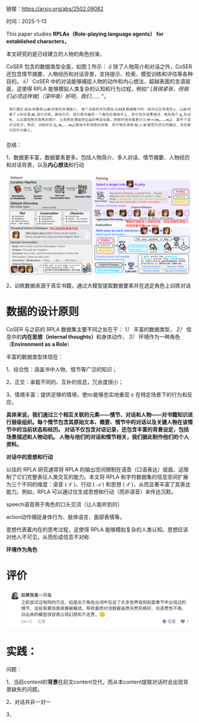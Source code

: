 链接：https://arxiv.org/abs/2502.09082

时间：2025-1-13

This paper studies **RPLAs（Role-playing language agents） for established characters，**

本文研究的是已经建立的人物的角色扮演，

CoSER 包含的数据类型全面，如图 [1](https://arxiv.org/html/2502.09082v2#S0.F1) 所示： *i)* 除了人物简介和对话之外，CoSER 还包含情节摘要、人物经历和对话背景，支持提示、检索、模型训练和评估等各种目的。 *ii）* CoSER 中的对话能够捕捉人物的动作和内心想法，超越表面的言语层面，这使得 RPLA 能够模拟人类复杂的认知和行为过程，例如“ *\[我很紧张，但我们必须这样做]（深呼吸）好吧，我们……* ”。



![](images/image-1.png)





总结：

1、数据更丰富，数据要素更多。包括人物简介、多人对话、情节摘要、人物经历和对话背景，以及**内心想法**和行动

![](images/image-2.png)

2、训练数据来源于真实书籍，通过大模型提取数据要素并在选定角色上训练对话





# 数据的设计原则

CoSER 与之前的 RPLA 数据集主要不同之处在于： *1）* 丰富的数据类型， *2）* 信息中的**内在思想（internal thoughts）**&#x548C;身体动作， *3）* 环境作为一种角色（**Environment as a Role**）



丰富的数据类型体现在：

1、综合性：涵盖书中人物、情节等广泛的知识；

2、正交：承载不同的、互补的信息，冗余度很小；

3、情境丰富：提供足够的情境，使πc能够忠实地重现 c 在特定场景下的行为和反应。



**具体来说，我们通过三个相互关联的元素——情节、对话和人物——对书籍知识进行层级组织。每个情节包含其原始文本、概要、情节中的对话以及关键人物在该情节中的当前状态和经历。 对话不仅包含对话记录，还包含丰富的背景设定，包括场景描述和人物动机。 人物与他们的对话和情节相关，我们据此制作他们的个人资料。**



**对话中的思想和行动**

以往的 RPLA 研究通常将 RPLA 的输出空间限制在语音（口语表达）层面，这限制了它们完整表征人类交互的能力。本文将 RPLA 和字符数据集的信息空间扩展为三个不同的维度：语音 ( ℒ )、行动 ( 𝒜 ) 和思想 ( 𝒯 )，从而显著丰富了其表达能力。例如，RPLA 可以通过仅生成思想和行动（而非语音）来传达沉默。

speech语音用于角色的口头交流（让人能听到的）

action动作捕捉身体行为、肢体语言、面部表情等。

思想代表着内在的思考过程，这使得 RPLA 能够模拟复杂的人类认知。思想应该对他人不可见，从而形成信息不对称



**环境作为角色**





# 评价

![](images/image.png)





# 实践：

问题：

1、当前content的**背景**在前文content交代，而从本content提取对话时会出现背景缺失的问题。

2、对话并非一对一

3、
